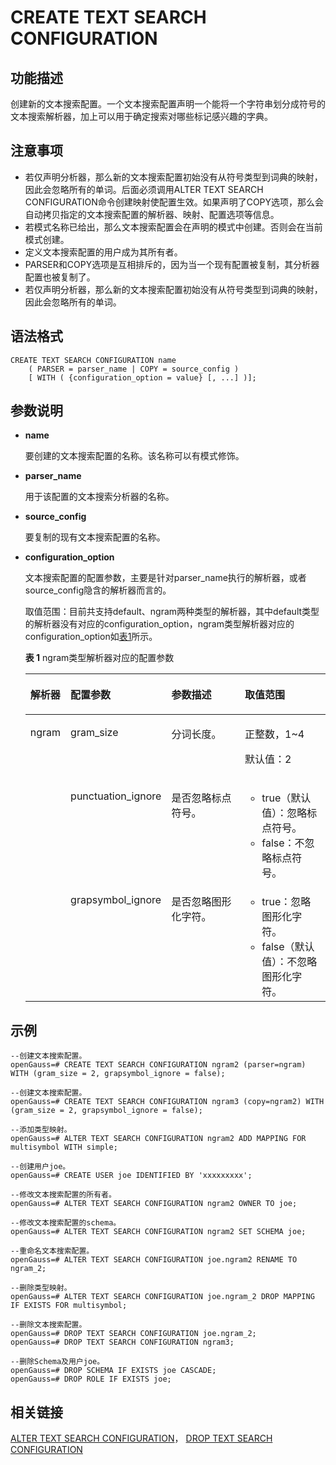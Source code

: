 # CREATE TEXT SEARCH CONFIGURATION<a name="ZH-CN_TOPIC_0289900950"></a>

## 功能描述<a name="zh-cn_topic_0283137399_zh-cn_topic_0237122121_zh-cn_topic_0059777835_s0e4d513f4465404abcdfaf94e7cbef18"></a>

创建新的文本搜索配置。一个文本搜索配置声明一个能将一个字符串划分成符号的文本搜索解析器，加上可以用于确定搜索对哪些标记感兴趣的字典。

## 注意事项<a name="zh-cn_topic_0283137399_zh-cn_topic_0237122121_zh-cn_topic_0059777835_s212243b97a3c488d925beb43fba7c01a"></a>

-   若仅声明分析器，那么新的文本搜索配置初始没有从符号类型到词典的映射， 因此会忽略所有的单词。后面必须调用ALTER TEXT SEARCH CONFIGURATION命令创建映射使配置生效。如果声明了COPY选项，那么会自动拷贝指定的文本搜索配置的解析器、映射、配置选项等信息。
-   若模式名称已给出，那么文本搜索配置会在声明的模式中创建。否则会在当前模式创建。
-   定义文本搜索配置的用户成为其所有者。
-   PARSER和COPY选项是互相排斥的，因为当一个现有配置被复制，其分析器配置也被复制了。
-   若仅声明分析器，那么新的文本搜索配置初始没有从符号类型到词典的映射， 因此会忽略所有的单词。

## 语法格式<a name="zh-cn_topic_0283137399_zh-cn_topic_0237122121_zh-cn_topic_0059777835_sebcad83e099e46b0ba586829e634d144"></a>

```
CREATE TEXT SEARCH CONFIGURATION name 
    ( PARSER = parser_name | COPY = source_config )
    [ WITH ( {configuration_option = value} [, ...] )];
```

## 参数说明<a name="zh-cn_topic_0283137399_zh-cn_topic_0237122121_zh-cn_topic_0059777835_s3935d7de401a4ccd97361e7b2b485805"></a>

-   **name**

    要创建的文本搜索配置的名称。该名称可以有模式修饰。

-   **parser\_name**

    用于该配置的文本搜索分析器的名称。

-   **source\_config**

    要复制的现有文本搜索配置的名称。

-   **configuration\_option**

    文本搜索配置的配置参数，主要是针对parser\_name执行的解析器，或者source\_config隐含的解析器而言的。

    取值范围：目前共支持default、ngram两种类型的解析器，其中default类型的解析器没有对应的configuration\_option，ngram类型解析器对应的configuration\_option如[表1](#zh-cn_topic_0283137399_zh-cn_topic_0237122121_zh-cn_topic_0059777835_t0d301ca84e1a4c16ae8bead85aa1a8c3)所示。 

    **表 1**  ngram类型解析器对应的配置参数

    <a name="zh-cn_topic_0283137399_zh-cn_topic_0237122121_zh-cn_topic_0059777835_t0d301ca84e1a4c16ae8bead85aa1a8c3"></a>
    <table><thead align="left"><tr id="zh-cn_topic_0283137399_zh-cn_topic_0237122121_zh-cn_topic_0059777835_r7358f91c6a344d3c925a1e9a3131e90c"><th class="cellrowborder" valign="top" width="10.45%" id="mcps1.2.5.1.1"><p id="zh-cn_topic_0283137399_zh-cn_topic_0237122121_zh-cn_topic_0059777835_a70d80fceef2a43678a68d9d726b1e201"><a name="zh-cn_topic_0283137399_zh-cn_topic_0237122121_zh-cn_topic_0059777835_a70d80fceef2a43678a68d9d726b1e201"></a><a name="zh-cn_topic_0283137399_zh-cn_topic_0237122121_zh-cn_topic_0059777835_a70d80fceef2a43678a68d9d726b1e201"></a>解析器</p>
    </th>
    <th class="cellrowborder" valign="top" width="15.47%" id="mcps1.2.5.1.2"><p id="zh-cn_topic_0283137399_zh-cn_topic_0237122121_zh-cn_topic_0059777835_a2f34f4c0334d454184a3435283061072"><a name="zh-cn_topic_0283137399_zh-cn_topic_0237122121_zh-cn_topic_0059777835_a2f34f4c0334d454184a3435283061072"></a><a name="zh-cn_topic_0283137399_zh-cn_topic_0237122121_zh-cn_topic_0059777835_a2f34f4c0334d454184a3435283061072"></a>配置参数</p>
    </th>
    <th class="cellrowborder" valign="top" width="37.72%" id="mcps1.2.5.1.3"><p id="zh-cn_topic_0283137399_zh-cn_topic_0237122121_zh-cn_topic_0059777835_a9df03cd737914aa88ecf89d869f7bec2"><a name="zh-cn_topic_0283137399_zh-cn_topic_0237122121_zh-cn_topic_0059777835_a9df03cd737914aa88ecf89d869f7bec2"></a><a name="zh-cn_topic_0283137399_zh-cn_topic_0237122121_zh-cn_topic_0059777835_a9df03cd737914aa88ecf89d869f7bec2"></a>参数描述</p>
    </th>
    <th class="cellrowborder" valign="top" width="36.36%" id="mcps1.2.5.1.4"><p id="zh-cn_topic_0283137399_zh-cn_topic_0237122121_zh-cn_topic_0059777835_ac55de7ecda5d42bc92dec9a7d12cf07f"><a name="zh-cn_topic_0283137399_zh-cn_topic_0237122121_zh-cn_topic_0059777835_ac55de7ecda5d42bc92dec9a7d12cf07f"></a><a name="zh-cn_topic_0283137399_zh-cn_topic_0237122121_zh-cn_topic_0059777835_ac55de7ecda5d42bc92dec9a7d12cf07f"></a>取值范围</p>
    </th>
    </tr>
    </thead>
    <tbody><tr id="zh-cn_topic_0283137399_zh-cn_topic_0237122121_zh-cn_topic_0059777835_r70279f6e42874432aea8dc060ef14816"><td class="cellrowborder" rowspan="3" valign="top" width="10.45%" headers="mcps1.2.5.1.1 "><p id="zh-cn_topic_0283137399_zh-cn_topic_0237122121_zh-cn_topic_0059777835_zh-cn_topic_0058965729_p796264012457"><a name="zh-cn_topic_0283137399_zh-cn_topic_0237122121_zh-cn_topic_0059777835_zh-cn_topic_0058965729_p796264012457"></a><a name="zh-cn_topic_0283137399_zh-cn_topic_0237122121_zh-cn_topic_0059777835_zh-cn_topic_0058965729_p796264012457"></a>ngram</p>
    </td>
    <td class="cellrowborder" valign="top" width="15.47%" headers="mcps1.2.5.1.2 "><p id="zh-cn_topic_0283137399_zh-cn_topic_0237122121_zh-cn_topic_0059777835_a88aacea507174f06908cbceb9ee662f7"><a name="zh-cn_topic_0283137399_zh-cn_topic_0237122121_zh-cn_topic_0059777835_a88aacea507174f06908cbceb9ee662f7"></a><a name="zh-cn_topic_0283137399_zh-cn_topic_0237122121_zh-cn_topic_0059777835_a88aacea507174f06908cbceb9ee662f7"></a>gram_size</p>
    </td>
    <td class="cellrowborder" valign="top" width="37.72%" headers="mcps1.2.5.1.3 "><p id="zh-cn_topic_0283137399_zh-cn_topic_0237122121_zh-cn_topic_0059777835_a6837bb5d15cb4e54984b7a899d208f88"><a name="zh-cn_topic_0283137399_zh-cn_topic_0237122121_zh-cn_topic_0059777835_a6837bb5d15cb4e54984b7a899d208f88"></a><a name="zh-cn_topic_0283137399_zh-cn_topic_0237122121_zh-cn_topic_0059777835_a6837bb5d15cb4e54984b7a899d208f88"></a>分词长度。</p>
    </td>
    <td class="cellrowborder" valign="top" width="36.36%" headers="mcps1.2.5.1.4 "><p id="zh-cn_topic_0283137399_zh-cn_topic_0237122121_zh-cn_topic_0059777835_a66cb45cb1b524d90acbaf6e014833738"><a name="zh-cn_topic_0283137399_zh-cn_topic_0237122121_zh-cn_topic_0059777835_a66cb45cb1b524d90acbaf6e014833738"></a><a name="zh-cn_topic_0283137399_zh-cn_topic_0237122121_zh-cn_topic_0059777835_a66cb45cb1b524d90acbaf6e014833738"></a>正整数，1~4</p>
    <p id="zh-cn_topic_0283137399_zh-cn_topic_0237122121_zh-cn_topic_0059777835_a97173f63b7b74ab5911fad954606068e"><a name="zh-cn_topic_0283137399_zh-cn_topic_0237122121_zh-cn_topic_0059777835_a97173f63b7b74ab5911fad954606068e"></a><a name="zh-cn_topic_0283137399_zh-cn_topic_0237122121_zh-cn_topic_0059777835_a97173f63b7b74ab5911fad954606068e"></a>默认值：2</p>
    </td>
    </tr>
    <tr id="zh-cn_topic_0283137399_zh-cn_topic_0237122121_zh-cn_topic_0059777835_rab1926ed9433488b96d36ae2bbedd319"><td class="cellrowborder" valign="top" headers="mcps1.2.5.1.1 "><p id="zh-cn_topic_0283137399_zh-cn_topic_0237122121_zh-cn_topic_0059777835_a077d45984066428eab0ac28303b22c9c"><a name="zh-cn_topic_0283137399_zh-cn_topic_0237122121_zh-cn_topic_0059777835_a077d45984066428eab0ac28303b22c9c"></a><a name="zh-cn_topic_0283137399_zh-cn_topic_0237122121_zh-cn_topic_0059777835_a077d45984066428eab0ac28303b22c9c"></a>punctuation_ignore</p>
    </td>
    <td class="cellrowborder" valign="top" headers="mcps1.2.5.1.2 "><p id="zh-cn_topic_0283137399_zh-cn_topic_0237122121_zh-cn_topic_0059777835_af3284706279547098a0e2b1bc36b9d83"><a name="zh-cn_topic_0283137399_zh-cn_topic_0237122121_zh-cn_topic_0059777835_af3284706279547098a0e2b1bc36b9d83"></a><a name="zh-cn_topic_0283137399_zh-cn_topic_0237122121_zh-cn_topic_0059777835_af3284706279547098a0e2b1bc36b9d83"></a>是否忽略标点符号。</p>
    </td>
    <td class="cellrowborder" valign="top" headers="mcps1.2.5.1.3 "><a name="zh-cn_topic_0283137399_zh-cn_topic_0237122121_zh-cn_topic_0059777835_u7626c646b9b64783a2c393bcf568bad6"></a><a name="zh-cn_topic_0283137399_zh-cn_topic_0237122121_zh-cn_topic_0059777835_u7626c646b9b64783a2c393bcf568bad6"></a><ul id="zh-cn_topic_0283137399_zh-cn_topic_0237122121_zh-cn_topic_0059777835_u7626c646b9b64783a2c393bcf568bad6"><li>true（默认值）：忽略标点符号。</li><li>false：不忽略标点符号。</li></ul>
    </td>
    </tr>
    <tr id="zh-cn_topic_0283137399_zh-cn_topic_0237122121_zh-cn_topic_0059777835_r21a0acec3b1d4f209222ce6cb5c5bd77"><td class="cellrowborder" valign="top" headers="mcps1.2.5.1.1 "><p id="zh-cn_topic_0283137399_zh-cn_topic_0237122121_zh-cn_topic_0059777835_a5fc3519aee8043039ee6609a557a3230"><a name="zh-cn_topic_0283137399_zh-cn_topic_0237122121_zh-cn_topic_0059777835_a5fc3519aee8043039ee6609a557a3230"></a><a name="zh-cn_topic_0283137399_zh-cn_topic_0237122121_zh-cn_topic_0059777835_a5fc3519aee8043039ee6609a557a3230"></a>grapsymbol_ignore</p>
    </td>
    <td class="cellrowborder" valign="top" headers="mcps1.2.5.1.2 "><p id="zh-cn_topic_0283137399_zh-cn_topic_0237122121_zh-cn_topic_0059777835_aea2627ca36d543049f7b51963cbbe547"><a name="zh-cn_topic_0283137399_zh-cn_topic_0237122121_zh-cn_topic_0059777835_aea2627ca36d543049f7b51963cbbe547"></a><a name="zh-cn_topic_0283137399_zh-cn_topic_0237122121_zh-cn_topic_0059777835_aea2627ca36d543049f7b51963cbbe547"></a>是否忽略图形化字符。</p>
    </td>
    <td class="cellrowborder" valign="top" headers="mcps1.2.5.1.3 "><a name="zh-cn_topic_0283137399_zh-cn_topic_0237122121_zh-cn_topic_0059777835_u7ae471a522694b5d996126575b808f03"></a><a name="zh-cn_topic_0283137399_zh-cn_topic_0237122121_zh-cn_topic_0059777835_u7ae471a522694b5d996126575b808f03"></a><ul id="zh-cn_topic_0283137399_zh-cn_topic_0237122121_zh-cn_topic_0059777835_u7ae471a522694b5d996126575b808f03"><li>true：忽略图形化字符。</li><li>false（默认值）：不忽略图形化字符。</li></ul>
    </td>
    </tr>
    </tbody>
    </table>


## 示例<a name="zh-cn_topic_0283137399_zh-cn_topic_0237122121_zh-cn_topic_0059777835_sc3a4aef5c0c0420eaf5a2e67097004a2"></a>

```
--创建文本搜索配置。
openGauss=# CREATE TEXT SEARCH CONFIGURATION ngram2 (parser=ngram) WITH (gram_size = 2, grapsymbol_ignore = false);

--创建文本搜索配置。
openGauss=# CREATE TEXT SEARCH CONFIGURATION ngram3 (copy=ngram2) WITH (gram_size = 2, grapsymbol_ignore = false);

--添加类型映射。
openGauss=# ALTER TEXT SEARCH CONFIGURATION ngram2 ADD MAPPING FOR multisymbol WITH simple;

--创建用户joe。
openGauss=# CREATE USER joe IDENTIFIED BY 'xxxxxxxxx';

--修改文本搜索配置的所有者。
openGauss=# ALTER TEXT SEARCH CONFIGURATION ngram2 OWNER TO joe;

--修改文本搜索配置的schema。
openGauss=# ALTER TEXT SEARCH CONFIGURATION ngram2 SET SCHEMA joe;

--重命名文本搜索配置。
openGauss=# ALTER TEXT SEARCH CONFIGURATION joe.ngram2 RENAME TO ngram_2;

--删除类型映射。
openGauss=# ALTER TEXT SEARCH CONFIGURATION joe.ngram_2 DROP MAPPING IF EXISTS FOR multisymbol;

--删除文本搜索配置。
openGauss=# DROP TEXT SEARCH CONFIGURATION joe.ngram_2;
openGauss=# DROP TEXT SEARCH CONFIGURATION ngram3;

--删除Schema及用户joe。
openGauss=# DROP SCHEMA IF EXISTS joe CASCADE;
openGauss=# DROP ROLE IF EXISTS joe;
```

## 相关链接<a name="zh-cn_topic_0283137399_zh-cn_topic_0237122121_zh-cn_topic_0059777835_s0205fc5b18e94f51af91402258be4747"></a>

[ALTER TEXT SEARCH CONFIGURATION](ALTER-TEXT-SEARCH-CONFIGURATION.md)，  [DROP TEXT SEARCH CONFIGURATION](DROP-TEXT-SEARCH-CONFIGURATION.md)


